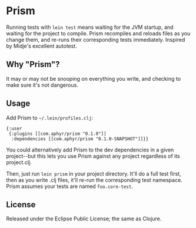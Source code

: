 # Prism

Running tests with `lein test` means waiting for the JVM startup, and waiting
for the project to compile. Prism recompiles and reloads files as you change
them, and re-runs their corresponding tests immediately. Inspired by Midje's
excellent autotest.

## Why "Prism"?

It may or may not be snooping on everything you write, and checking to make
sure it's not dangerous.

## Usage

Add Prism to `~/.lein/profiles.clj`:

```
{:user
 {:plugins [[com.aphyr/prism "0.1.0"]]
  :dependencies [[com.aphyr/prism "0.1.0-SNAPSHOT"]]}}
```

You could alternatively add Prism to the dev dependencies in a given
project--but this lets you use Prism against any project regardless of its
project.clj.

Then, just run `lein prism` in your project directory. It'll do a full test
first, then as you write .clj files, it'll re-run the corresponding test
namespace. Prism assumes your tests are named `foo.core-test`.

## License

Released under the Eclipse Public License; the same as Clojure.
